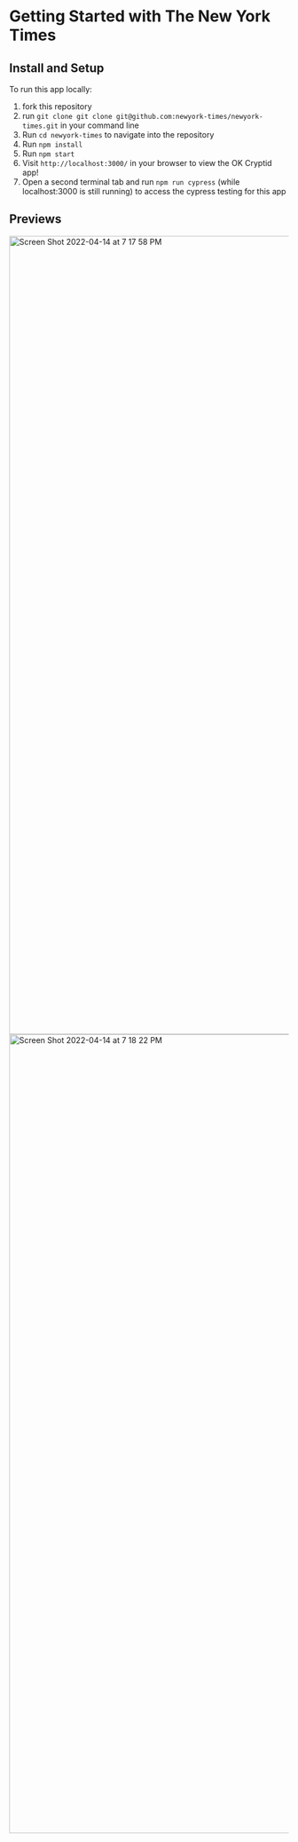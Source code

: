# Getting Started with The New York Times




## Install and Setup

To run this app locally:

1. fork this repository
2. run ```git clone git clone git@github.com:newyork-times/newyork-times.git``` in your command line
3. Run ```cd newyork-times``` to navigate into the repository
4. Run ```npm install```
5. Run ```npm start```
6. Visit ```http://localhost:3000/``` in your browser to view the OK Cryptid app!
7. Open a second terminal tab and run ```npm run cypress``` (while localhost:3000 is still running) to access the cypress testing for this app

## Previews
<img width="1439" alt="Screen Shot 2022-04-14 at 7 17 58 PM" src="https://user-images.githubusercontent.com/29051996/163502678-4b6a27ac-b8f6-47af-b6f8-28728222277c.png">

<img width="1440" alt="Screen Shot 2022-04-14 at 7 18 22 PM" src="https://user-images.githubusercontent.com/29051996/163502708-51c5e883-fa96-4904-8094-c52e19fa6335.png">
